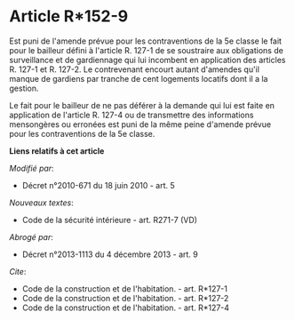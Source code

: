 # Article R*152-9

Est puni de l'amende prévue pour les contraventions de la 5e classe le fait pour le bailleur défini à l'article R. 127-1 de
se soustraire aux obligations de surveillance et de gardiennage qui lui incombent en application des articles R. 127-1 et R.
127-2. Le contrevenant encourt autant d'amendes qu'il manque de gardiens par tranche de cent logements locatifs dont il a la
gestion. 

Le fait pour le bailleur de ne pas déférer à la demande qui lui est faite en application de l'article R. 127-4 ou de
transmettre des informations mensongères ou erronées est puni de la même peine d'amende prévue pour les contraventions de la
5e classe.

**Liens relatifs à cet article**

_Modifié par_:

  - Décret n°2010-671 du 18 juin 2010 - art. 5

_Nouveaux textes_:

  - Code de la sécurité intérieure - art. R271-7 (VD)

_Abrogé par_:

  - Décret n°2013-1113 du 4 décembre 2013 - art. 9

_Cite_:

  - Code de la construction et de l'habitation. - art. R*127-1
  - Code de la construction et de l'habitation. - art. R*127-2
  - Code de la construction et de l'habitation. - art. R*127-4
